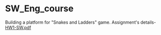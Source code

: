 # SW_Eng_course
Building a platform for "Snakes and Ladders" game. Assignment's details-
[HW1-SW.pdf](https://github.com/ori-metzer/SW_Eng_course/files/10813721/HW1-SW.pdf)
